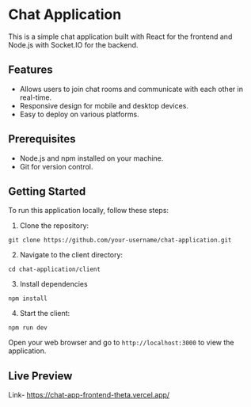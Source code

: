 # Chat Application

This is a simple chat application built with React for the frontend and Node.js with Socket.IO for the backend.

## Features

- Allows users to join chat rooms and communicate with each other in real-time.
- Responsive design for mobile and desktop devices.
- Easy to deploy on various platforms.

## Prerequisites

- Node.js and npm installed on your machine.
- Git for version control.

## Getting Started

To run this application locally, follow these steps:

1. Clone the repository:
   
`git clone https://github.com/your-username/chat-application.git`

2. Navigate to the client directory:

`cd chat-application/client`

3. Install dependencies

`npm install`

4. Start the client:

`npm run dev`

Open your web browser and go to `http://localhost:3000` to view the application.

## Live Preview

Link- https://chat-app-frontend-theta.vercel.app/


